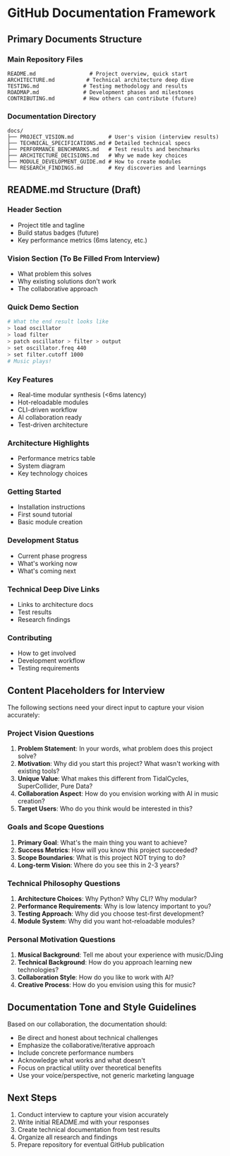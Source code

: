 # GitHub Documentation Framework

## Primary Documents Structure

### Main Repository Files
```
README.md                 # Project overview, quick start
ARCHITECTURE.md          # Technical architecture deep dive  
TESTING.md              # Testing methodology and results
ROADMAP.md              # Development phases and milestones
CONTRIBUTING.md         # How others can contribute (future)
```

### Documentation Directory
```
docs/
├── PROJECT_VISION.md           # User's vision (interview results)
├── TECHNICAL_SPECIFICATIONS.md # Detailed technical specs
├── PERFORMANCE_BENCHMARKS.md   # Test results and benchmarks
├── ARCHITECTURE_DECISIONS.md   # Why we made key choices
├── MODULE_DEVELOPMENT_GUIDE.md # How to create modules
└── RESEARCH_FINDINGS.md        # Key discoveries and learnings
```

## README.md Structure (Draft)

### Header Section
- Project title and tagline
- Build status badges (future)
- Key performance metrics (6ms latency, etc.)

### Vision Section (To Be Filled From Interview)
- What problem this solves
- Why existing solutions don't work
- The collaborative approach

### Quick Demo Section
```bash
# What the end result looks like
> load oscillator
> load filter
> patch oscillator > filter > output
> set oscillator.freq 440
> set filter.cutoff 1000
# Music plays!
```

### Key Features
- Real-time modular synthesis (<6ms latency)
- Hot-reloadable modules
- CLI-driven workflow
- AI collaboration ready
- Test-driven architecture

### Architecture Highlights
- Performance metrics table
- System diagram
- Key technology choices

### Getting Started
- Installation instructions
- First sound tutorial
- Basic module creation

### Development Status
- Current phase progress
- What's working now
- What's coming next

### Technical Deep Dive Links
- Links to architecture docs
- Test results
- Research findings

### Contributing
- How to get involved
- Development workflow
- Testing requirements

## Content Placeholders for Interview

The following sections need your direct input to capture your vision accurately:

### Project Vision Questions
1. **Problem Statement**: In your words, what problem does this project solve?
2. **Motivation**: Why did you start this project? What wasn't working with existing tools?
3. **Unique Value**: What makes this different from TidalCycles, SuperCollider, Pure Data?
4. **Collaboration Aspect**: How do you envision working with AI in music creation?
5. **Target Users**: Who do you think would be interested in this?

### Goals and Scope Questions  
1. **Primary Goal**: What's the main thing you want to achieve?
2. **Success Metrics**: How will you know this project succeeded?
3. **Scope Boundaries**: What is this project NOT trying to do?
4. **Long-term Vision**: Where do you see this in 2-3 years?

### Technical Philosophy Questions
1. **Architecture Choices**: Why Python? Why CLI? Why modular?
2. **Performance Requirements**: Why is low latency important to you?
3. **Testing Approach**: Why did you choose test-first development?
4. **Module System**: Why did you want hot-reloadable modules?

### Personal Motivation Questions
1. **Musical Background**: Tell me about your experience with music/DJing
2. **Technical Background**: How do you approach learning new technologies?
3. **Collaboration Style**: How do you like to work with AI?
4. **Creative Process**: How do you envision using this for music?

## Documentation Tone and Style Guidelines

Based on our collaboration, the documentation should:
- Be direct and honest about technical challenges
- Emphasize the collaborative/iterative approach
- Include concrete performance numbers
- Acknowledge what works and what doesn't
- Focus on practical utility over theoretical benefits
- Use your voice/perspective, not generic marketing language

## Next Steps

1. Conduct interview to capture your vision accurately
2. Write initial README.md with your responses
3. Create technical documentation from test results
4. Organize all research and findings
5. Prepare repository for eventual GitHub publication